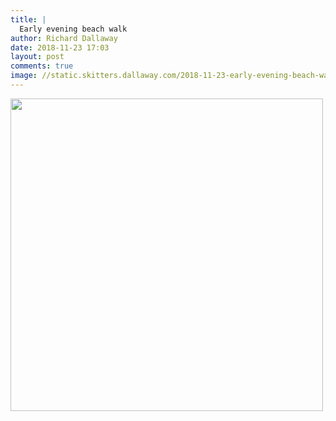 ```yaml
---
title: |
  Early evening beach walk
author: Richard Dallaway
date: 2018-11-23 17:03
layout: post
comments: true
image: //static.skitters.dallaway.com/2018-11-23-early-evening-beach-walk-thumb-1-IMG_6974.jpg
---
```


<div>
        <a href="//static.skitters.dallaway.com/2018-11-23-early-evening-beach-walk-fullsize-1-IMG_6974.jpg">
          <img src="//static.skitters.dallaway.com/2018-11-23-early-evening-beach-walk-thumb-1-IMG_6974.jpg" width="500" height="500"/>
        </a>
      </div>



  

      